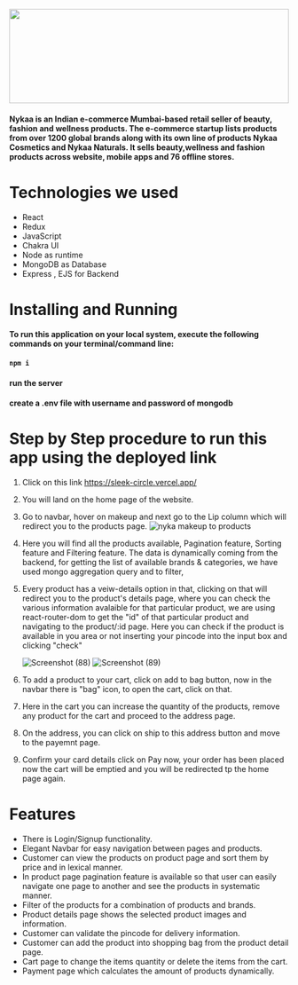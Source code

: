 <!-- ![Screenshot (1963)](https://user-images.githubusercontent.com/61643245/146307454-b6b04eec-d2bf-4036-b66a-9a690c4cd706.png) -->
<img margin="auto"  src= "https://user-images.githubusercontent.com/61643245/146307454-b6b04eec-d2bf-4036-b66a-9a690c4cd706.png" width="100%" height="170px"></img>


#### Nykaa is an Indian e-commerce Mumbai-based retail seller of beauty, fashion and wellness products. The e-commerce startup lists products from over 1200 global brands along with its own line of products Nykaa Cosmetics and Nykaa Naturals. It sells beauty,wellness and fashion products across website, mobile apps and 76 offline stores.


# Technologies we used 
* React
* Redux
* JavaScript
* Chakra UI
* Node as runtime
* MongoDB as Database
* Express , EJS for Backend

# Installing and Running

#### To run this application on your local system, execute the following commands on your terminal/command line:
#### `npm i`
#### run the server
#### create a .env file with username and password of mongodb

# Step by Step procedure to run this app using the deployed link
1) Click on this link  https://sleek-circle.vercel.app/
2) You will land on the home page of the website.
3) Go to navbar, hover on makeup and next go to the Lip column which will redirect you to the products page.
![nyka makeup to products](https://user-images.githubusercontent.com/96197969/187852767-6c5f459b-b230-47e3-abe1-68dfa3069183.png)

4) Here you will find all the products available, Pagination feature, Sorting feature and Filtering feature. 
   The data is dynamically coming from the backend, for getting the list of available brands & categories, we have used mongo aggregation query and to filter, 
  

5) Every product has a veiw-details option in that, clicking on that will redirect you to the product's details page, where you can check the various information avalaible for that particular product, we are using react-router-dom to get the "id" of that particular product and navigating to the product/:id page. Here you can check if the product is available in you area or not inserting your pincode into the input box and clicking "check"
  
    ![Screenshot (88)](https://user-images.githubusercontent.com/96197969/187749188-e7dba163-1d44-49ab-9cc8-e882cb9a3794.png)
    ![Screenshot (89)](https://user-images.githubusercontent.com/96197969/187749219-5852c62e-d4d5-4afb-8bd6-2100778636c3.png)
 6) To add a product to your cart, click on add to bag button, now in the navbar there is "bag" icon, to open the cart, click on that.
 7) Here in the cart you can increase the quantity of the products, remove any product for the cart and proceed to the address page.
 8) On the address, you can click on ship to this address button and move to the payemnt page.
 9) Confirm your card details click on Pay now, your order has been placed now the cart will be emptied and you will be redirected tp the home page again. 

# Features
* There is Login/Signup functionality.
* Elegant Navbar for easy navigation between pages and products.
* Customer can view the products on product page and sort them by price and in lexical manner.
* In product page pagination feature is available so that user can easily navigate one page to another and see the products in systematic manner.
* Filter of the products for a combination of products and brands.
* Product details page shows the selected product images and information.
* Customer can validate the pincode for delivery information.
* Customer can add the product into shopping bag from the product detail page.
* Cart page to change the items quantity or delete the items from the cart.
* Payment page which calculates the amount of products dynamically.

